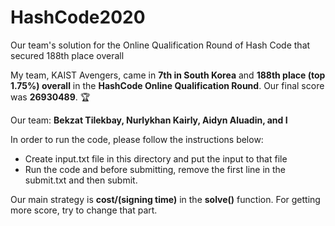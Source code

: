 # HashCode2020
Our team's solution for the Online Qualification Round of Hash Code that secured 188th place overall 

My team, KAIST Avengers, came in __7th in South Korea__ and __188th place (top 1.75%) overall__ in the __HashCode Online Qualification Round__. Our final score was __26930489__. 🏆  

Our team: __Bekzat Tilekbay, Nurlykhan Kairly, Aidyn Aluadin, and I__  

In order to run the code, please follow the instructions below:  

* Create input.txt file in this directory and put the input to that file  
* Run the code and before submitting, remove the first line in the submit.txt and then submit.  

Our main strategy is __cost/(signing time)__ in the __solve()__ function. For getting more score, try to change that part.  
